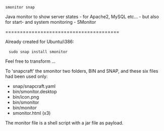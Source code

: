 
`smonitor snap`

Java monitor to show server states - for Apache2, MySQL etc... - but also for start- and system monitoring - SMonitor

=======================================

Already created for Ubuntu/i386:

` `
`sudo snap install smonitor`
` `


Feel free to transform ...

To 'snapcraft' the smonitor two folders, BIN and SNAP, and these six files had been used only:

 + snap/snapcraft.yaml
 + bin/smonitor.desktop
 + bin/icon.png
 + bin/smonitor
 + bin/monitor
 + smonitor.html (x3)

The monitor file is a shell script with a jar file as payload.
